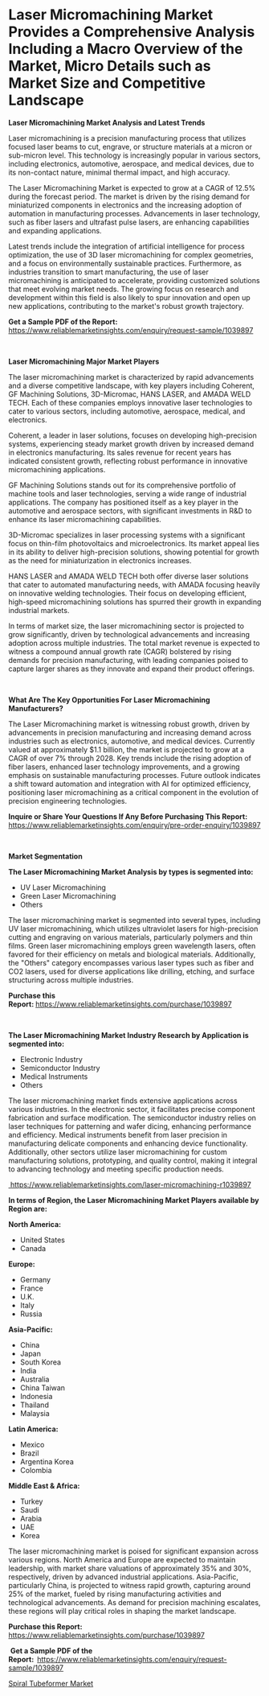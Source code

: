 <p><h1>Laser Micromachining Market Provides a Comprehensive Analysis Including a Macro Overview of the Market, Micro Details such as Market Size and Competitive Landscape</h1></p><p><strong>Laser Micromachining Market Analysis and Latest Trends</strong></p>
<p><p>Laser micromachining is a precision manufacturing process that utilizes focused laser beams to cut, engrave, or structure materials at a micron or sub-micron level. This technology is increasingly popular in various sectors, including electronics, automotive, aerospace, and medical devices, due to its non-contact nature, minimal thermal impact, and high accuracy. </p><p>The Laser Micromachining Market is expected to grow at a CAGR of 12.5% during the forecast period. The market is driven by the rising demand for miniaturized components in electronics and the increasing adoption of automation in manufacturing processes. Advancements in laser technology, such as fiber lasers and ultrafast pulse lasers, are enhancing capabilities and expanding applications.</p><p>Latest trends include the integration of artificial intelligence for process optimization, the use of 3D laser micromachining for complex geometries, and a focus on environmentally sustainable practices. Furthermore, as industries transition to smart manufacturing, the use of laser micromachining is anticipated to accelerate, providing customized solutions that meet evolving market needs. The growing focus on research and development within this field is also likely to spur innovation and open up new applications, contributing to the market's robust growth trajectory.</p></p>
<p><strong>Get a Sample PDF of the Report:&nbsp;</strong> <a href="https://www.reliablemarketinsights.com/enquiry/request-sample/1039897?utm_campaign=2981&utm_medium=2&utm_source=Github&utm_content=ia&utm_term=10042025&utm_id=laser-micromachining">https://www.reliablemarketinsights.com/enquiry/request-sample/1039897</a></p>
<p>&nbsp;</p>
<p><strong>Laser Micromachining Major Market Players</strong></p>
<p><p>The laser micromachining market is characterized by rapid advancements and a diverse competitive landscape, with key players including Coherent, GF Machining Solutions, 3D-Micromac, HANS LASER, and AMADA WELD TECH. Each of these companies employs innovative laser technologies to cater to various sectors, including automotive, aerospace, medical, and electronics.</p><p>Coherent, a leader in laser solutions, focuses on developing high-precision systems, experiencing steady market growth driven by increased demand in electronics manufacturing. Its sales revenue for recent years has indicated consistent growth, reflecting robust performance in innovative micromachining applications.</p><p>GF Machining Solutions stands out for its comprehensive portfolio of machine tools and laser technologies, serving a wide range of industrial applications. The company has positioned itself as a key player in the automotive and aerospace sectors, with significant investments in R&D to enhance its laser micromachining capabilities.</p><p>3D-Micromac specializes in laser processing systems with a significant focus on thin-film photovoltaics and microelectronics. Its market appeal lies in its ability to deliver high-precision solutions, showing potential for growth as the need for miniaturization in electronics increases.</p><p>HANS LASER and AMADA WELD TECH both offer diverse laser solutions that cater to automated manufacturing needs, with AMADA focusing heavily on innovative welding technologies. Their focus on developing efficient, high-speed micromachining solutions has spurred their growth in expanding industrial markets.</p><p>In terms of market size, the laser micromachining sector is projected to grow significantly, driven by technological advancements and increasing adoption across multiple industries. The total market revenue is expected to witness a compound annual growth rate (CAGR) bolstered by rising demands for precision manufacturing, with leading companies poised to capture larger shares as they innovate and expand their product offerings.</p></p>
<p>&nbsp;</p>
<p><strong>What Are The Key Opportunities For Laser Micromachining Manufacturers?</strong></p>
<p><p>The Laser Micromachining market is witnessing robust growth, driven by advancements in precision manufacturing and increasing demand across industries such as electronics, automotive, and medical devices. Currently valued at approximately $1.1 billion, the market is projected to grow at a CAGR of over 7% through 2028. Key trends include the rising adoption of fiber lasers, enhanced laser technology improvements, and a growing emphasis on sustainable manufacturing processes. Future outlook indicates a shift toward automation and integration with AI for optimized efficiency, positioning laser micromachining as a critical component in the evolution of precision engineering technologies.</p></p>
<p><strong>Inquire or Share Your Questions If Any Before Purchasing This Report:</strong> <a href="https://www.reliablemarketinsights.com/enquiry/pre-order-enquiry/1039897?utm_campaign=2981&utm_medium=2&utm_source=Github&utm_content=ia&utm_term=10042025&utm_id=laser-micromachining">https://www.reliablemarketinsights.com/enquiry/pre-order-enquiry/1039897</a></p>
<p>&nbsp;</p>
<p><strong>Market Segmentation</strong></p>
<p><strong>The Laser Micromachining Market Analysis by types is segmented into:</strong></p>
<p><ul><li>UV Laser Micromachining</li><li>Green Laser Micromachining</li><li>Others</li></ul></p>
<p><p>The laser micromachining market is segmented into several types, including UV laser micromachining, which utilizes ultraviolet lasers for high-precision cutting and engraving on various materials, particularly polymers and thin films. Green laser micromachining employs green wavelength lasers, often favored for their efficiency on metals and biological materials. Additionally, the "Others" category encompasses various laser types such as fiber and CO2 lasers, used for diverse applications like drilling, etching, and surface structuring across multiple industries.</p></p>
<p><strong>Purchase this Report:&nbsp;</strong><a href="https://www.reliablemarketinsights.com/purchase/1039897?utm_campaign=2981&utm_medium=2&utm_source=Github&utm_content=ia&utm_term=10042025&utm_id=laser-micromachining">https://www.reliablemarketinsights.com/purchase/1039897</a></p>
<p>&nbsp;</p>
<p><strong>The Laser Micromachining Market Industry Research by Application is segmented into:</strong></p>
<p><ul><li>Electronic Industry</li><li>Semiconductor Industry</li><li>Medical Instruments</li><li>Others</li></ul></p>
<p><p>The laser micromachining market finds extensive applications across various industries. In the electronic sector, it facilitates precise component fabrication and surface modification. The semiconductor industry relies on laser techniques for patterning and wafer dicing, enhancing performance and efficiency. Medical instruments benefit from laser precision in manufacturing delicate components and enhancing device functionality. Additionally, other sectors utilize laser micromachining for custom manufacturing solutions, prototyping, and quality control, making it integral to advancing technology and meeting specific production needs.</p></p>
<p><a href="https://www.reliablemarketinsights.com/laser-micromachining-r1039897?utm_campaign=2981&utm_medium=2&utm_source=Github&utm_content=ia&utm_term=10042025&utm_id=laser-micromachining">&nbsp;https://www.reliablemarketinsights.com/laser-micromachining-r1039897</a></p>
<p><strong>In terms of Region, the Laser Micromachining Market Players available by Region are:</strong></p>
<p>
    <p> <strong> North America: </strong>
        <ul>
            <li>United States</li>
            <li>Canada</li>
        </ul>
        </p> 
    <p> <strong> Europe: </strong>
        <ul>
            <li>Germany</li>
            <li>France</li>
            <li>U.K.</li>
            <li>Italy</li>
            <li>Russia</li>
        </ul>
        </p> 
    <p> <strong> Asia-Pacific: </strong>
        <ul>
            <li>China</li>
            <li>Japan</li>
            <li>South Korea</li>
            <li>India</li>
            <li>Australia</li>
            <li>China Taiwan</li>
            <li>Indonesia</li>
            <li>Thailand</li>
            <li>Malaysia</li>
        </ul>
        </p> 
    <p> <strong> Latin America: </strong>
        <ul>
            <li>Mexico</li>
            <li>Brazil</li>
            <li>Argentina Korea</li>
            <li>Colombia</li>
        </ul>
        </p> 
    <p> <strong> Middle East & Africa: </strong>
        <ul>
            <li>Turkey</li>
            <li>Saudi</li>
            <li>Arabia</li>
            <li>UAE</li>
            <li>Korea</li>
        </ul>
    </p>
    </p>
<p><p>The laser micromachining market is poised for significant expansion across various regions. North America and Europe are expected to maintain leadership, with market share valuations of approximately 35% and 30%, respectively, driven by advanced industrial applications. Asia-Pacific, particularly China, is projected to witness rapid growth, capturing around 25% of the market, fueled by rising manufacturing activities and technological advancements. As demand for precision machining escalates, these regions will play critical roles in shaping the market landscape.</p></p>
<p><strong>Purchase this Report: </strong><a href="https://www.reliablemarketinsights.com/purchase/1039897?utm_campaign=2981&utm_medium=2&utm_source=Github&utm_content=ia&utm_term=10042025&utm_id=laser-micromachining">https://www.reliablemarketinsights.com/purchase/1039897</a></p>
<p>&nbsp;<strong>Get a Sample PDF of the Report:&nbsp;&nbsp;</strong><a href="https://www.reliablemarketinsights.com/enquiry/request-sample/1039897?utm_campaign=2981&utm_medium=2&utm_source=Github&utm_content=ia&utm_term=10042025&utm_id=laser-micromachining">https://www.reliablemarketinsights.com/enquiry/request-sample/1039897</a></p>
<p><strong></strong></p>
<p><p><a href="https://github.com/kleyderoomes/Market-Research-Report-List-1/blob/main/spiral-tubeformer-market.md?utm_campaign=2981&utm_medium=2&utm_source=Github&utm_content=ia&utm_term=10042025&utm_id=laser-micromachining">Spiral Tubeformer Market</a></p></p>